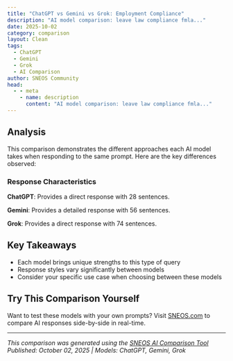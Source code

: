```yaml
---
title: "ChatGPT vs Gemini vs Grok: Employment Compliance"
description: "AI model comparison: leave law compliance fmla..."
date: 2025-10-02
category: comparison
layout: Clean
tags:
  - ChatGPT
  - Gemini
  - Grok
  - AI Comparison
author: SNEOS Community
head:
  - - meta
    - name: description
      content: "AI model comparison: leave law compliance fmla..."
---
```


<ChatComparison
  title="ChatGPT vs Gemini vs Grok: Employment Compliance"
  prompt="leave law compliance fmla"
  :responses='{
    "ChatGPT": "The Family and Medical Leave Act (FMLA) is a U.S. federal law that requires covered employers to provide eligible employees with unpaid, job-protected leave for specified family and medical reasons. Compliance with FMLA is important for both employers and employees to ensure rights are protected.\n\nHere is a summary of key points about FMLA compliance:\n\n### Who is Covered?\n- Employers: Private-sector employers with 50 or more employees, public agencies, and public or private elementary or secondary schools.\n- Employees: Must have worked for the employer for at least 12 months, have at least 1,250 hours of service over the previous 12 months, and work at a location with at least 50 employees within 75 miles.\n\n### Eligible Reasons for Leave\n- Birth and care of a newborn child.\n- Placement of a child for adoption or foster care.\n- To care for an immediate family member (spouse, child, or parent) with a serious health condition.\n- The employee\u2019s own serious health condition.\n- Certain military family leave entitlements.\n\n### Employee Rights\n- Up to 12 workweeks of unpaid leave in a 12-month period.\n- Continuation of group health insurance coverage under the same terms and conditions.\n- Restoration to the same or an equivalent job upon return.\n\n### Employer Responsibilities\n- Post FMLA information prominently in the workplace.\n- Notify employees of their FMLA eligibility within 5 business days of the leave request.\n- Provide a written notice of rights and responsibilities.\n- Maintain employee benefits during leave.\n- Reinstate the employee to the same or an equivalent position after leave.\n- Maintain confidentiality of medical information.\n\n### Compliance Tips\n- Keep thorough records of FMLA leave requests and approvals.\n- Train managers and HR personnel on FMLA requirements.\n- Use consistent procedures in handling leave requests.\n- Consult legal counsel for complex situations or disputes.\n\nIf you are an employee seeking leave, notify your employer as soon as possible and provide the required certification forms. If you are an employer, ensure your policies align with FMLA and communicate clearly with employees.\n\nIf you need specific information or assistance with a particular FMLA compliance issue, please let me know!",
    "Gemini": "Okay, I understand you\u0027re looking for information related to leaving your job, specifically in the context of law compliance and the Family and Medical Leave Act (FMLA).  To give you the best possible information, I need to clarify a few things.  Please understand that I am an AI and cannot provide legal advice.  This information is for educational purposes only.  You should consult with an HR professional or employment attorney for advice specific to your situation.\n\nHere are some key areas to consider:\n\n**1. Resigning While on FMLA Leave:**\n\n*   **Is it allowed?** Generally, yes. You are allowed to resign from your job while on FMLA leave. Taking FMLA leave does not obligate you to return to work afterward.\n*   **Employer\u0027s Policies:** Review your employer\u0027s policies regarding resignation, especially those related to benefits, repayment of premiums, or accrued vacation time. Your employer\u0027s handbook or HR department should have this information.\n*   **Notice Period:**  Typically, you are expected to provide your employer with a notice of resignation, even while on FMLA leave. The standard notice period is often two weeks, but your employer\u0027s policy or your employment agreement may specify a different timeframe. Providing adequate notice is professional and can help maintain a positive relationship with your former employer.\n*   **Benefits:**\n    *   **Health Insurance:** Your health insurance coverage under FMLA typically ends when you resign. COBRA (Consolidated Omnibus Budget Reconciliation Act) may allow you to continue your health insurance coverage at your own expense. Your employer is required to provide you with information about COBRA.\n    *   **Other Benefits:** Your eligibility for other benefits (like accrued vacation time, sick leave payout, or retirement plan contributions) will depend on your employer\u0027s policies and applicable state laws.\n*   **Repayment of Benefits:** In some limited situations, an employer *may* be able to recover health insurance premiums they paid while you were on FMLA leave if you don\u0027t return to work. This is only permissible if you voluntarily resign *before* the end of your FMLA leave period and if you fail to return to work for a reason other than a continuation, recurrence, or onset of a serious health condition that would entitle you to FMLA leave.  This is a complex area, and the employer\u0027s policy must be clearly stated.  Many employers choose not to pursue this.\n\n**2. Potential Legal Considerations:**\n\n*   **Discrimination/Retaliation:**  Make sure your decision to leave is truly voluntary. If you feel you are being forced to resign due to discrimination or retaliation for taking FMLA leave, consult with an employment attorney *immediately*.  It is illegal for an employer to retaliate against you for exercising your rights under the FMLA.\n*   **Employment Agreement:** Review any employment agreement or contract you have with your employer. There might be clauses related to resignation, non-compete agreements, or repayment of training costs.\n*   **State Laws:** State laws can provide additional protections or requirements beyond the FMLA. Check your state\u0027s labor laws regarding leave, resignation, and benefits.\n\n**3. How to Resign While on FMLA:**\n\n*   **Written Notice:**  Provide your employer with a written resignation letter. The letter should clearly state your intention to resign and the effective date of your resignation.\n*   **Be Professional:**  Keep the tone of your resignation letter professional and courteous.  You don\u0027t need to go into excessive detail about your reasons for leaving (unless you choose to).\n*   **Communicate with HR:**  Contact your HR department to discuss the details of your resignation, including your final paycheck, benefits, and any required paperwork.\n*   **Documentation:** Keep copies of all documents related to your FMLA leave and your resignation, including your resignation letter, any correspondence with your employer, and your employer\u0027s policies.\n\n**Example Resignation Letter (While on FMLA):**\n\n\u0060\u0060\u0060\n[Your Name]\n[Your Address]\n[Your Phone Number]\n[Your Email Address]\n\n[Date]\n\n[Employer\u0027s Name]\n[Employer\u0027s Address]\n\n**Subject: Resignation**\n\nDear [Manager\u0027s Name],\n\nPlease accept this letter as formal notification that I am resigning from my position as [Your Job Title] with [Company Name], effective [Date of Resignation].\n\nAs I am currently on Family and Medical Leave, I understand this resignation will affect my benefits.  I would appreciate it if you could provide me with information regarding my final paycheck, any accrued vacation time, and continuation of health insurance coverage (COBRA).\n\nThank you for the opportunity to work at [Company Name]. I wish you and the company all the best in the future.\n\nSincerely,\n[Your Signature]\n[Your Typed Name]\n\u0060\u0060\u0060\n\n**Key Questions to Ask Yourself \u0026 Your Employer/HR:**\n\n*   What is my last day of employment?\n*   How will I receive my final paycheck?\n*   What happens to my accrued vacation time?\n*   What are my options for continuing health insurance coverage (COBRA)?\n*   Are there any documents I need to sign or return?\n*   Am I eligible for any other benefits upon termination?\n*   Will I receive information about my 401k or other retirement plans?\n\n**Important Reminders:**\n\n*   **Consult with HR/Legal:** This information is for general guidance only.  It is crucial to consult with your HR department and/or an employment law attorney to get advice specific to your situation.\n*   **Document Everything:** Keep a record of all communications and documents related to your FMLA leave and your resignation.\n*   **Be Proactive:**  Take the initiative to understand your rights and responsibilities.\n\nBy carefully considering these factors and seeking professional advice, you can ensure a smooth and legally compliant transition when leaving your job while on FMLA leave. Good luck!\n",
    "Grok": "I believe you are asking about \u0022leave law compliance\u0022 related to the Family and Medical Leave Act (FMLA) in the United States. If you meant something else, please clarify.\n\nThe Family and Medical Leave Act (FMLA) is a federal law enacted in 1993 that provides certain employees with up to 12 weeks of unpaid, job-protected leave per year for specific family and medical reasons. It also requires that group health benefits be maintained during the leave. Below is an overview of FMLA compliance for employers and employees:\n\n### Key Aspects of FMLA Compliance\n#### 1. **Employer Coverage**\n- FMLA applies to private-sector employers with 50 or more employees within a 75-mile radius for at least 20 workweeks in the current or preceding calendar year.\n- Public agencies and public elementary and secondary schools are also covered, regardless of the number of employees.\n\n#### 2. **Employee Eligibility**\nTo be eligible for FMLA leave, an employee must:\n- Have worked for the employer for at least 12 months (not necessarily consecutive).\n- Have worked at least 1,250 hours during the 12 months prior to the start of the leave.\n- Work at a location where the employer has at least 50 employees within a 75-mile radius.\n\n#### 3. **Qualifying Reasons for Leave**\nFMLA leave can be taken for the following reasons:\n- The birth of a child or placement of a child for adoption or foster care (within 12 months of the event).\n- To care for a spouse, child, or parent with a serious health condition.\n- For the employee\u2019s own serious health condition that makes them unable to perform their job.\n- For certain military family leave reasons, such as caring for a covered service member with a serious injury or illness or addressing exigencies related to a family member\u2019s active duty.\n\n#### 4. **Leave Duration**\n- Eligible employees are entitled to up to 12 weeks of unpaid leave in a 12-month period for most qualifying reasons.\n- For military caregiver leave, an eligible employee can take up to 26 weeks in a single 12-month period.\n\n#### 5. **Job Protection and Benefits**\n- Employees must be reinstated to the same or an equivalent position upon return from FMLA leave, with equivalent pay, benefits, and terms of employment.\n- Employers must maintain the employee\u2019s group health insurance coverage under the same conditions as if the employee had not taken leave.\n\n#### 6. **Notice and Certification**\n- Employees must provide at least 30 days\u2019 notice for foreseeable leave (e.g., planned medical treatment or birth/adoption). If the need for leave is unforeseeable, notice must be given as soon as practicable.\n- Employers may require medical certification to support the need for leave due to a serious health condition.\n- Employers must notify employees of their FMLA rights and eligibility within five business days of the employee requesting leave or the employer becoming aware of the need for leave.\n\n#### 7. **Intermittent Leave**\n- FMLA leave can be taken intermittently or on a reduced schedule when medically necessary (e.g., for ongoing treatment) or for qualifying exigency leave related to military service.\n- For birth or adoption, intermittent leave requires employer approval.\n\n#### 8. **Employer Responsibilities**\n- Post FMLA notices in the workplace explaining employee rights under the Act.\n- Include FMLA policies in employee handbooks or written guidance.\n- Designate leave as FMLA-qualifying when applicable and notify the employee.\n- Maintain records of FMLA leave requests and related documentation (these records must be kept confidential).\n\n#### 9. **Employee Responsibilities**\n- Provide sufficient notice of the need for leave.\n- Submit required medical certifications or other documentation if requested by the employer.\n- Comply with the employer\u2019s usual and customary notification and procedural requirements for requesting leave, absent unusual circumstances.\n\n#### 10. **Interaction with Other Laws**\n- FMLA leave may run concurrently with other types of leave, such as paid sick leave, vacation time, or short-term disability, if the employer\u2019s policy allows or requires it.\n- Some states have their own family and medical leave laws (e.g., California\u2019s CFRA) that may provide additional rights or protections. Employers must comply with both federal and state laws, whichever is more generous to the employee.\n\n#### 11. **Enforcement and Penalties**\n- The U.S. Department of Labor (DOL) enforces FMLA compliance through the Wage and Hour Division.\n- Employees can file complaints with the DOL or pursue private lawsuits if their FMLA rights are violated (e.g., denial of leave, retaliation, or failure to reinstate).\n- Employers may face penalties, back pay, damages, or legal fees for non-compliance.\n\n### Common Compliance Challenges\n- **Misclassification of Leave:** Failing to designate qualifying leave as FMLA-protected.\n- **Retaliation:** Taking adverse action against employees for requesting or taking FMLA leave.\n- **Inadequate Notice:** Employers not providing proper notification of FMLA rights or employees not giving timely notice of leave.\n- **Recordkeeping Errors:** Failing to maintain confidential and accurate records of FMLA leave.\n\n### Tips for Compliance\n- Train HR personnel and managers on FMLA requirements and processes.\n- Develop clear FMLA policies and communicate them to employees.\n- Use standardized forms for leave requests and certifications (available on the DOL website).\n- Consult legal counsel or HR experts for complex cases or potential violations.\n\nIf you\u2019re an employer or employee seeking specific guidance (e.g., a particular FMLA scenario or state-specific rules), or if you need help with forms or resources, let me know. You can also refer to the U.S. Department of Labor\u2019s FMLA webpage (www.dol.gov/agencies/whd/fmla) for detailed information, fact sheets, and compliance tools.\n\nPlease clarify if you meant something else by \u201Cleave law compliance fmla\u201D or if you have a specific question or situation in mind!"
  }'
  published-date="02:00"
/>

## Analysis

This comparison demonstrates the different approaches each AI model takes when responding to the same prompt. Here are the key differences observed:

### Response Characteristics

**ChatGPT**: Provides a direct response with 28 sentences. 

**Gemini**: Provides a detailed response with 56 sentences. 

**Grok**: Provides a direct response with 74 sentences. 

## Key Takeaways

- Each model brings unique strengths to this type of query
- Response styles vary significantly between models
- Consider your specific use case when choosing between these models

## Try This Comparison Yourself

Want to test these models with your own prompts? Visit [SNEOS.com](https://sneos.com) to compare AI responses side-by-side in real-time.

---

*This comparison was generated using the [SNEOS AI Comparison Tool](https://sneos.com)*
*Published: October 02, 2025 | Models: ChatGPT, Gemini, Grok*
